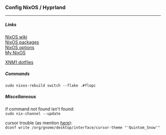 ### Config NixOS / Hyprland

---

##### Links

[NixOS wiki](https://nixos.wiki/wiki/Main_Page)  
[NixOS packages](https://search.nixos.org/packages)  
[NixOS options](https://nixos.org/manual/nixos/unstable/options.html)  
[My NixOS](https://mynixos.com/)  

[XNM1 dotfiles](https://github.com/XNM1/linux-nixos-hyprland-config-dotfiles)  

##### Commands

``` sudo nixos-rebuild switch --flake .#flopc ```

##### Miscellaneous
if command not found isn't found:  
``` sudo nix-channel --update ```

cursor trouble (as mention [here](https://wiki.hyprland.org/Hypr-Ecosystem/hyprcursor/#important-notes)):  
``` dconf write /org/gnome/desktop/interface/cursor-theme "'Quintom_Snow'" ```
